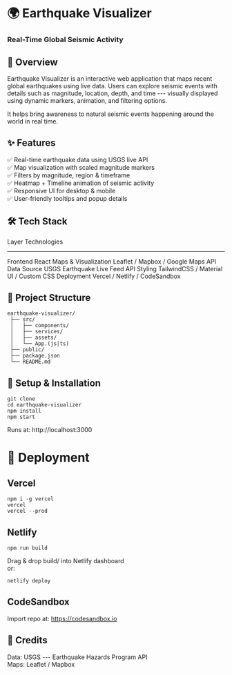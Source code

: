 # 🌍 Earthquake Visualizer

### Real-Time Global Seismic Activity 

## 📌 Overview

Earthquake Visualizer is an interactive web application that maps recent
global earthquakes using live data. Users can explore seismic events
with details such as magnitude, location, depth, and time --- visually
displayed using dynamic markers, animation, and filtering options.

It helps bring awareness to natural seismic events happening around the
world in real time.

## ✨ Features

✅ Real-time earthquake data using USGS live API\
✅ Map visualization with scaled magnitude markers\
✅ Filters by magnitude, region & timeframe\
✅ Heatmap + Timeline animation of seismic activity\
✅ Responsive UI for desktop & mobile\
✅ User-friendly tooltips and popup details

## 🛠️ Tech Stack

  Layer                  Technologies
  ---------------------- ----------------------------------------
  Frontend               React 
  Maps & Visualization   Leaflet / Mapbox / Google Maps API
  Data Source            USGS Earthquake Live Feed API
  Styling                TailwindCSS / Material UI / Custom CSS
  Deployment             Vercel / Netlify / CodeSandbox

## 📂 Project Structure

    earthquake-visualizer/
     ├── src/
     │   ├── components/
     │   ├── services/
     │   ├── assets/
     │   └── App.(js|ts)
     ├── public/
     ├── package.json
     └── README.md

## 🔧 Setup & Installation

    git clone 
    cd earthquake-visualizer
    npm install
    npm start

Runs at: http://localhost:3000

# 🚀 Deployment

## Vercel

    npm i -g vercel
    vercel
    vercel --prod

## Netlify

    npm run build

Drag & drop build/ into Netlify dashboard\
or:

    netlify deploy

## CodeSandbox

Import repo at: https://codesandbox.io

## 🧾 Credits

Data: USGS --- Earthquake Hazards Program API\
Maps: Leaflet / Mapbox

